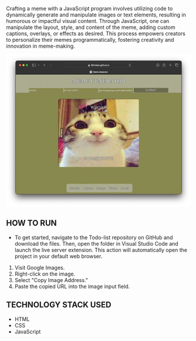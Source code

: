Crafting a meme with a JavaScript program involves utilizing code to dynamically generate and manipulate images or text elements, resulting in humorous or impactful visual content. Through JavaScript, one can manipulate the layout, style, and content of the meme, adding custom captions, overlays, or effects as desired. This process empowers creators to personalize their memes programmatically, fostering creativity and innovation in meme-making.

![meme-generator-image](./meme-generator-image.png)

HOW TO RUN 
------------------------------------
* To get started, navigate to the Todo-list repository on GitHub and download the files. Then, open the folder in Visual Studio Code and launch the live server extension. This action  will automatically open the project in your default web browser.

1. Visit Google Images.
2. Right-click on the image.
3. Select "Copy Image Address."
4. Paste the copied URL into the image input field.

TECHNOLOGY STACK USED
------------------------------------
* HTML
* CSS
* JavaScript

